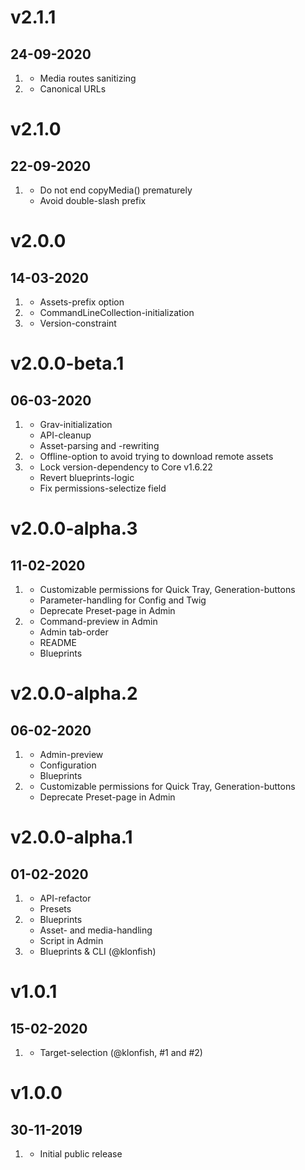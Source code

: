 # v2.1.1
## 24-09-2020

1. [](#improved)
   - Media routes sanitizing
2. [](#bugfix)
   - Canonical URLs

# v2.1.0
## 22-09-2020

1. [](#bugfix)
   - Do not end copyMedia() prematurely
   - Avoid double-slash prefix

# v2.0.0
## 14-03-2020

1. [](#new)
   - Assets-prefix option
2. [](#bugfix)
   - CommandLineCollection-initialization
3. [](#improved)
   - Version-constraint

# v2.0.0-beta.1
## 06-03-2020

1. [](#improved)
   - Grav-initialization
   - API-cleanup
   - Asset-parsing and -rewriting
2. [](#new)
   - Offline-option to avoid trying to download remote assets
3. [](#bugfix)
   - Lock version-dependency to Core v1.6.22
   - Revert blueprints-logic
   - Fix permissions-selectize field

# v2.0.0-alpha.3
## 11-02-2020

1. [](#new)
   - Customizable permissions for Quick Tray, Generation-buttons
   - Parameter-handling for Config and Twig
   - Deprecate Preset-page in Admin
2. [](#improved)
   - Command-preview in Admin
   - Admin tab-order
   - README
   - Blueprints

# v2.0.0-alpha.2
## 06-02-2020

1. [](#improved)
   - Admin-preview
   - Configuration
   - Blueprints
2. [](#new)
   - Customizable permissions for Quick Tray, Generation-buttons
   - Deprecate Preset-page in Admin

# v2.0.0-alpha.1
## 01-02-2020

1. [](#new)
   - API-refactor
   - Presets
2. [](#improved)
   - Blueprints
   - Asset- and media-handling
   - Script in Admin
3. [](#bugfix)
   - Blueprints & CLI (@klonfish)

# v1.0.1
## 15-02-2020

1. [](#bugfix)
   - Target-selection (@klonfish, #1 and #2)

# v1.0.0
## 30-11-2019

1. [](#new)
   - Initial public release
